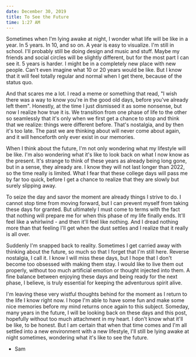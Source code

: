 ```yaml
---
date: December 30, 2019
title: To See the Future
time: 1:27 AM
---
```

Sometimes when I'm lying awake at night, I wonder what life will be like in a year. In 5 years. In 10, and so on. A year is easy to visualize. I'm still in school. I'll probably still be doing design and music and stuff. Maybe my friends and social circles will be slightly different, but for the most part I can see it. 5 years is harder. I might be in a completely new place with new people. Can't even imagine what 10 or 20 years would be like. But I know that it will feel totally regular and normal when I get there, because of the status quo.

And that scares me a lot. I read a meme or something that read, "I wish there was a way to know you're in the good old days, before you've already left them". Honestly, at the time I just dismissed it as some nonsense, but now I realize how true it is. We transition from one phase of life to the other so seamlessly that it's only when we first get a chance to stop and think that we realize: things were different before. That's nostalgia, and by then it's too late. The past we are thinking about will never come about again, and it will henceforth only ever exist in our memories.

When I think about the future, I'm not only wondering what my lifestyle will be like. I'm also wondering what it's like to look back on what I now know as the present. It's strange to think of these years as already being long gone, but in a sense, they already are. I know they will not last longer than 2022, so the time really is limited. What I fear that these college days will pass me by far too quick, before I get a chance to realize that they are slowly but surely slipping away.

To seize the day and savor the moment are already things I strive to do. I cannot stop time from moving forward, but I can prevent myself from taking these days for granted. But ultimately I must come to terms with the fact that nothing will prepare me for when this phase of my life finally ends. It'll feel like a whirlwind - and then it'll feel like nothing. And I dread nothing more than that feeling I'll get when the dust settles and I realize that it really is all over.

Suddenly I'm snapped back to reality. Sometimes I get carried away with thinking about the future, so much so that I forget that I'm still here. Reverse nostalgia, I call it. I know I will miss these days, but I hope that I don't become too obsessed with making them stay. I would like to live them out properly, without too much artificial emotion or thought injected into them. A fine balance between enjoying these days and being ready for the next phase, I believe, is truly essential for keeping the adventurous spirit alive.

I'm leaving these very wistful thoughts behind for the moment as I return to the life I know right now. I hope I'm able to have some fun and make some nice memories before my mind returns once again to this subject. Someday, many years in the future, I will be looking back on these days and this post, hopefully without too much attachment in my heart. I don't know what it'll be like, to be honest. But I am certain that when that time comes and I'm all settled into a new environment with a new lifestyle, I'll still be lying awake at night sometimes, wondering what it's like to see the future.

- Sam
